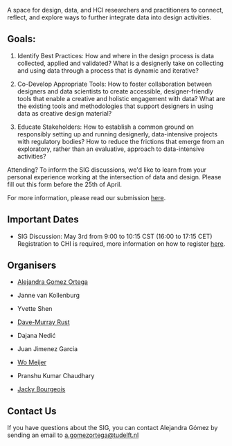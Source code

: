 A space for design, data, and HCI researchers and practitioners to connect, reflect, and explore ways to further integrate data into design activities.  

## Goals: 

1) Identify Best Practices: How and where in the design process is data collected, applied and validated? What is a designerly take on collecting and using data through a process that is dynamic and iterative?  

2) Co-Develop Appropriate Tools: How to foster collaboration between designers and data scientists to create accessible, designer-friendly tools that enable a creative and  holistic engagement with data? What are the existing tools and methodologies that support designers in using data as creative design material?  

3) Educate Stakeholders: How to establish a common ground on responsibly setting up and running designerly, data-intensive projects with regulatory bodies? How to reduce the frictions that emerge from an exploratory, rather than an evaluative, approach to data-intensive activities?  

Attending? To inform the SIG discussions, we'd like to learn from your personal experience working at the intersection of data and design. Please fill out this form before the 25th of April. 

For more information, please read our submission [here](https://drive.google.com/file/d/1wGpUdHQ4ttFOTSdWXteOfjbrCsT6mYLx/view?usp=sharing). 

## Important Dates 

- SIG Discussion: May 3rd from 9:00 to 10:15 CST (16:00 to 17:15 CET) Registration to CHI is required, more information on how to register [here](https://web.cvent.com/event/39da8b29-3829-4548-829e-750fc9dd732e/summary). 

## Organisers 

- [Alejandra Gomez Ortega](https://www.tudelft.nl/en/ide/about-ide/people/gomez-ortega-a) 

- Janne van Kollenburg 

- Yvette Shen 

- [Dave-Murray Rust](https://www.tudelft.nl/en/ide/about-ide/people/murray-rust-d) 

- Dajana Nedić 

- Juan Jimenez Garcia 

- [Wo Meijer](https://www.tudelft.nl/en/ide/about-ide/people/meijer-w) 

- Pranshu Kumar Chaudhary  

- [Jacky Bourgeois](https://www.tudelft.nl/en/ide/about-ide/people/bourgeois-j) 

 

## Contact Us 

If you have questions about the SIG, you can contact Alejandra Gómez by sending an email to [a.gomezortega@tudelft.nl](mailto:a.gomezortega@tudelft.nl) 
